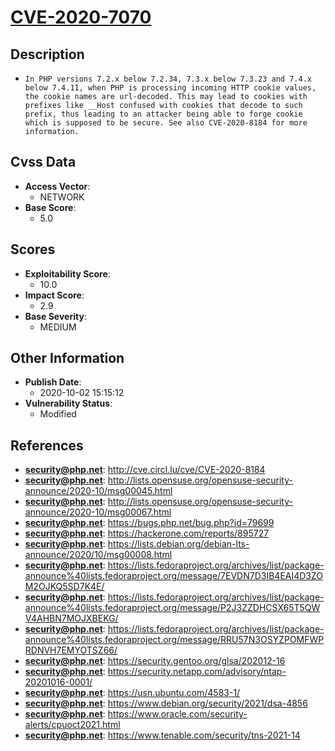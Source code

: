 
# [CVE-2020-7070](http://cve.circl.lu/cve/CVE-2020-8184)

## Description

- `In PHP versions 7.2.x below 7.2.34, 7.3.x below 7.3.23 and 7.4.x below 7.4.11, when PHP is processing incoming HTTP cookie values, the cookie names are url-decoded. This may lead to cookies with prefixes like __Host confused with cookies that decode to such prefix, thus leading to an attacker being able to forge cookie which is supposed to be secure. See also CVE-2020-8184 for more information.`

## Cvss Data

- **Access Vector**:
  - NETWORK
- **Base Score**:
  - 5.0

## Scores

- **Exploitability Score**:
  - 10.0
- **Impact Score**:
  - 2.9
- **Base Severity**:
  - MEDIUM

## Other Information

- **Publish Date**:
  - 2020-10-02 15:15:12
- **Vulnerability Status**:
  - Modified

## References

- **security@php.net**: http://cve.circl.lu/cve/CVE-2020-8184
- **security@php.net**: http://lists.opensuse.org/opensuse-security-announce/2020-10/msg00045.html
- **security@php.net**: http://lists.opensuse.org/opensuse-security-announce/2020-10/msg00067.html
- **security@php.net**: https://bugs.php.net/bug.php?id=79699
- **security@php.net**: https://hackerone.com/reports/895727
- **security@php.net**: https://lists.debian.org/debian-lts-announce/2020/10/msg00008.html
- **security@php.net**: https://lists.fedoraproject.org/archives/list/package-announce%40lists.fedoraproject.org/message/7EVDN7D3IB4EAI4D3ZOM2OJKQ5SD7K4E/
- **security@php.net**: https://lists.fedoraproject.org/archives/list/package-announce%40lists.fedoraproject.org/message/P2J3ZZDHCSX65T5QWV4AHBN7MOJXBEKG/
- **security@php.net**: https://lists.fedoraproject.org/archives/list/package-announce%40lists.fedoraproject.org/message/RRU57N3OSYZPOMFWPRDNVH7EMYOTSZ66/
- **security@php.net**: https://security.gentoo.org/glsa/202012-16
- **security@php.net**: https://security.netapp.com/advisory/ntap-20201016-0001/
- **security@php.net**: https://usn.ubuntu.com/4583-1/
- **security@php.net**: https://www.debian.org/security/2021/dsa-4856
- **security@php.net**: https://www.oracle.com/security-alerts/cpuoct2021.html
- **security@php.net**: https://www.tenable.com/security/tns-2021-14
